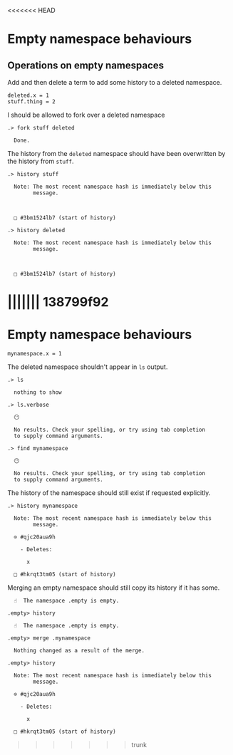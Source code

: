<<<<<<< HEAD
# Empty namespace behaviours

## Operations on empty namespaces

Add and then delete a term to add some history to a deleted namespace.

```unison
deleted.x = 1
stuff.thing = 2
```

I should be allowed to fork over a deleted namespace

```ucm
.> fork stuff deleted

  Done.

```
The history from the `deleted` namespace should have been overwritten by the history from `stuff`.

```ucm
.> history stuff

  Note: The most recent namespace hash is immediately below this
        message.
  
  
  
  □ #3bm1524lb7 (start of history)

.> history deleted

  Note: The most recent namespace hash is immediately below this
        message.
  
  
  
  □ #3bm1524lb7 (start of history)

```
||||||| 138799f92
=======
# Empty namespace behaviours

```unison
mynamespace.x = 1
```

The deleted namespace shouldn't appear in `ls` output.
```ucm
.> ls

  nothing to show

```
```ucm
.> ls.verbose

  😶
  
  No results. Check your spelling, or try using tab completion
  to supply command arguments.

```
```ucm
.> find mynamespace

  😶
  
  No results. Check your spelling, or try using tab completion
  to supply command arguments.

```
The history of the namespace should still exist if requested explicitly.

```ucm
.> history mynamespace

  Note: The most recent namespace hash is immediately below this
        message.
  
  ⊙ #qjc20aua9h
  
    - Deletes:
    
      x
  
  □ #hkrqt3tm05 (start of history)

```
Merging an empty namespace should still copy its history if it has some.

```ucm
  ☝️  The namespace .empty is empty.

.empty> history

  ☝️  The namespace .empty is empty.

.empty> merge .mynamespace

  Nothing changed as a result of the merge.

.empty> history

  Note: The most recent namespace hash is immediately below this
        message.
  
  ⊙ #qjc20aua9h
  
    - Deletes:
    
      x
  
  □ #hkrqt3tm05 (start of history)

```
>>>>>>> trunk
